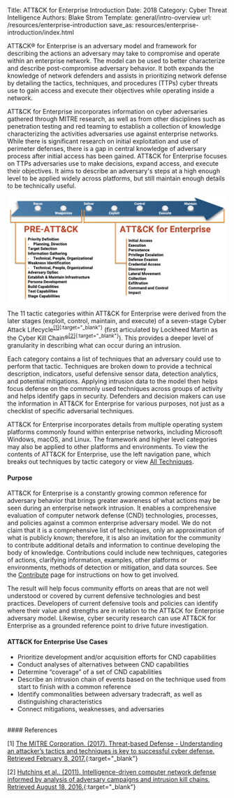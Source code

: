 Title: ATT&CK for Enterprise Introduction
Date: 2018
Category: Cyber Threat Intelligence
Authors: Blake Strom
Template: general/intro-overview
url: /resources/enterprise-introduction
save_as: resources/enterprise-introduction/index.html

ATT&CK® for Enterprise is an adversary model and framework for describing the actions an adversary may take to compromise and operate within an enterprise network. The model can be used to better characterize and describe post-compromise adversary behavior. It both expands the knowledge of network defenders and assists in prioritizing network defense by detailing the tactics, techniques, and procedures (TTPs) cyber threats use to gain access and execute their objectives while operating inside a network.

ATT&CK for Enterprise incorporates information on cyber adversaries gathered through MITRE research, as well as from other disciplines such as penetration testing and red teaming to establish a collection of knowledge characterizing the activities adversaries use against enterprise networks. While there is significant research on initial exploitation and use of perimeter defenses, there is a gap in central knowledge of adversary process after initial access has been gained. ATT&CK for Enterprise focuses on TTPs adversaries use to make decisions, expand access, and execute their objectives. It aims to describe an adversary's steps at a high enough level to be applied widely across platforms, but still maintain enough details to be technically useful.

<img alt="enterprise tactics" class="w-100" src="/theme/images/enterprise-pre-lifecycle.png">

The 11 tactic categories within ATT&CK for Enterprise were derived from the later stages (exploit, control, maintain, and execute) of a seven-stage Cyber Attack Lifecycle<sup>[[1]](https://www.mitre.org/capabilities/cybersecurity/threat-based-defense){:target="_blank"}</sup> (first articulated by Lockheed Martin as the Cyber Kill Chain®<sup>[[2]](https://www.lockheedmartin.com/content/dam/lockheed-martin/rms/documents/cyber/LM-White-Paper-Intel-Driven-Defense.pdf){:target="_blank"}</sup>). This provides a deeper level of granularity in describing what can occur during an intrusion.

Each category contains a list of techniques that an adversary could use to perform that tactic. Techniques are broken down to provide a technical description, indicators, useful defensive sensor data, detection analytics, and potential mitigations. Applying intrusion data to the model then helps focus defense on the commonly used techniques across groups of activity and helps identify gaps in security. Defenders and decision makers can use the information in ATT&CK for Enterprise for various purposes, not just as a checklist of specific adversarial techniques.

ATT&CK for Enterprise incorporates details from multiple operating system platforms commonly found within enterprise networks, including Microsoft Windows, macOS, and Linux. The framework and higher level categories may also be applied to other platforms and environments. To view the contents of ATT&CK for Enterprise, use the left navigation pane, which breaks out techniques by tactic category or view [All Techniques](/techniques/enterprise/).

#### Purpose
ATT&CK for Enterprise is a constantly growing common reference for adversary behavior that brings greater awareness of what actions may be seen during an enterprise network intrusion. It enables a comprehensive evaluation of computer network defense (CND) technologies, processes, and policies against a common enterprise adversary model. We do not claim that it is a comprehensive list of techniques, only an approximation of what is publicly known; therefore, it is also an invitation for the community to contribute additional details and information to continue developing the body of knowledge. Contributions could include new techniques, categories of actions, clarifying information, examples, other platforms or environments, methods of detection or mitigation, and data sources. See the [Contribute](/resources/contribute) page for instructions on how to get involved.

The result will help focus community efforts on areas that are not well understood or covered by current defensive technologies and best practices. Developers of current defensive tools and policies can identify where their value and strengths are in relation to the ATT&CK for Enterprise adversary model. Likewise, cyber security research can use ATT&CK for Enterprise as a grounded reference point to drive future investigation.

#### ATT&CK for Enterprise Use Cases

* Prioritize development and/or acquisition efforts for CND capabilities
* Conduct analyses of alternatives between CND capabilities
* Determine “coverage” of a set of CND capabilities
* Describe an intrusion chain of events based on the technique used from start to finish with a common reference
* Identify commonalities between adversary tradecraft, as well as distinguishing characteristics
* Connect mitigations, weaknesses, and adversaries

<br>
#### References

[1] [The MITRE Corporation. (2017). Threat-based Defense - Understanding an attacker’s tactics and techniques is key to successful cyber defense. Retrieved February 8, 2017.](https://www.mitre.org/capabilities/cybersecurity/threat-based-defense){:target="_blank"}

[2] [Hutchins et al.. (2011). Intelligence-driven computer network defense informed by analysis of adversary campaigns and intrusion kill chains. Retrieved August 18, 2016.](http://www.lockheedmartin.com/content/dam/lockheed/data/corporate/documents/LM-White-Paper-Intel-Driven-Defense.pdf){:target="_blank"}